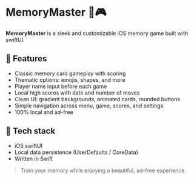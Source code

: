 # MemoryMaster 🧠🎮

**MemoryMaster** is a sleek and customizable iOS memory game built with swiftUI.

## 🔹 Features
- Classic memory card gameplay with scoring
- Thematic options: emojis, shapes, and more
- Player name input before each game
- Local high scores with date and number of moves
- Clean UI: gradient backgrounds, animated cards, rounded buttons
- Simple navigation across menu, game, scores, and settings
- 100% local and ad-free

## 🔧 Tech stack
- iOS swiftUI
- Local data persistence (UserDefaults / CoreData)
- Written in Swift

> Train your memory while enjoying a beautiful, ad-free experience.
